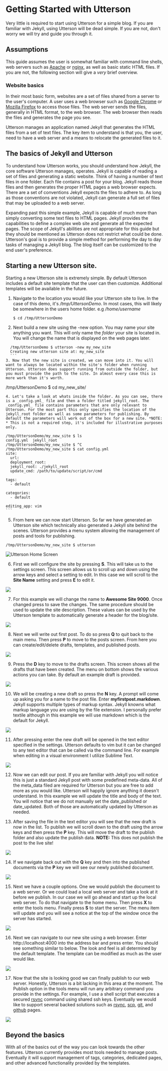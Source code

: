 # Getting Started with Utterson
Very little is required to start using Utterson for a simple blog. If you are familiar with Jekyll, using Utterson will be dead simple. If you are not, don't worry we will try and guide you through it.

## Assumptions
This guide assumes the user is somewhat familiar with command line shells, web servers such as [Apache](http://httpd.apache.org/) or [nginx](http://nginx.org/), as well as basic static HTML files. If you are not, the following section will give a _very_ brief overview.

### Website basics
In their most basic form, websites are a set of files shared from a server to the user's computer. A user uses a web browser such as [Google Chrome](https://www.google.com/intl/en/chrome/browser/) or [Mozilla Firefox](http://www.mozilla.org/en-US/firefox/new/) to access those files. The web server sends the files, generally in HTML format, to the web browser. The web browser then reads the files and generates the page you see. 

Utterson manages an application named Jekyll that generates the HTML files from a set of text files. The key item to understand is that you, the user, need to have a web server and a means to relocate the generated files to it. 

## The basics of Jekyll and Utterson
To understand how Utterson works, you should understand how Jekyll, the core software Utterson manages, operates. Jekyll is capable of reading a set of files and generating a static website. Think of having a number of text files in one folder. Each file contains a post for your blog. Jekyll reads those files and then generates the proper HTML pages a web browser expects. There are a set of conventions Jekyll expects the files to adhere to. As long as those conventions are not violated, Jekyll can generate a full set of files that may be uploaded to a web server.

Expanding past this simple example, Jekyll is capable of much more than simply converting some text files to HTML pages. Jekyll provides the capabilities to define a complex web site and generate all the expected pages. The scope of Jekyll's abilities are not appropriate for this guide but they should be mentioned as Utterson does not restrict what could be done. Utterson's goal is to provide a simple method for performing the day to day tasks of managing a Jekyll blog. The blog itself can be customized to the end user's preference.

## Starting a new Utterson site.
Starting a new Utterson site is extremely simple. By default Utterson includes a default site template that the user can then customize. Additional templates will be available in the future.

1. Navigate to the location you would like your Utterson site to live. In the case of this demo, it's _/tmp/UttersonDemo_. In most cases, this will likely be somewhere in the users home folder. e.g _/home/username_

	```
	$ cd /tmp/UttersonDemo
	```
2. Next build a new site using the -new option. You may name your site anything you want. This will only name the _folder_ your site is located in. You will change the name that is displayed on the web pages later.

  ```
	/tmp/UttersonDemo $ utterson -new my_new_site
	Creating new utterson site at: my_new_site
	```
3. Now that the new site is created, we can move into it. You will want to always be located within the site's folder when running Utterson. Utterson does support running from outside the folder, but you must provide the path to the site. In almost every case this is more work than it's worth.

  ```
  /tmp/UttersonDemo $ cd my_new_site/
  ```
4. Let's take a look at whats inside the folder. As you can see, there is a _config.yml_ file and then a folder titled jekyll_root. The _config.yml_ file contains parameters that are only relevant to Utterson. For the most part this only specifies the location of the jekyll_root folder as well as some parameters for publishing. By default the parameters will work out of the box for a new site. *NOTE: * This is not a required step, it's included for illustrative purposes only.

  ```
	/tmp/UttersonDemo/my_new_site $ ls
	config.yml  jekyll_root
	/tmp/UttersonDemo/my_new_site $ ^C
	/tmp/UttersonDemo/my_new_site $ cat config.yml 
	site:
	  url: 
	  deployment_root: 
	  jekyll_root: ./jekyll_root
	  update_cmd: /path/to/update/script/or/cmd

	tags:
	  - default

	categories:
	  - default

	editing_app: vim
	```
5. From here we can now start Utterson. So far we have generated an Utterson site which technically also generated a Jekyll site behind the scenes. Utterson provides a menu system allowing the management of posts and tools for publishing.

  ```
  /tmp/UttersonDemo/my_new_site $ utterson
  ```
  ![Utterson Home Screen](https://raw.github.com/jrmycanady/Utterson/master/doc/images/GSG_5.png "Utterson Home Screen")

6. First we will configure the site by pressing **S**. This will take us to the settings screen. This screen allows us to scroll up and down using the arrow keys and select a setting to edit. In this case we will scroll to the **Site Name** setting and press **E** to edit it.

  ![](https://raw.github.com/jrmycanady/Utterson/master/doc/images/GSG_6.png)

7. For this example we will change the name to __Awesome Site 9000__. Once changed press <enter> to save the changes. The same procedure should be used to update the site description. These values can be used by the Utterson template to automatically generate a header for the blog/site.

  ![](https://raw.github.com/jrmycanady/Utterson/master/doc/images/GSG_7.png)

8. Next we will write out first post. To do so press **Q** to quit back to the main menu. Then press **P** to move to the posts screen. From here you can create/edit/delete drafts, templates, and published posts.

  ![](https://raw.github.com/jrmycanady/Utterson/master/doc/images/GSG_8.png)

9. Press the **D** key to move to the drafts screen. This screen shows all the drafts that have been created. The menu on bottom shows the various actions you can take. By default an example draft is provided.

  ![](https://raw.github.com/jrmycanady/Utterson/master/doc/images/GSG_9.png)

10. We will be creating a new draft so press the **N** key. A prompt will come up asking you for a name to the post file. Enter __myfirstpost.markdown__. Jekyll supports multiple types of markup syntax. Jekyll knowns what markup language you are using by the file extension. I personally prefer textile although in this example we will use markdown which is the default for Jekyll.

  ![](https://raw.github.com/jrmycanady/Utterson/master/doc/images/GSG_10.png)

11. After pressing enter the new draft will be opened in the text editor specified in the settings. Utterson defaults to vim but it can be changed to any text editor that can be called via the command line. For example when editing in a visual environment I utilize Sublime Text.

  ![](https://raw.github.com/jrmycanady/Utterson/master/doc/images/GSG_11.png)

12. Now we can edit our post. If you are familiar with Jekyll you will notice this is just a standard Jekyll post with some predefined meta-data. All of the meta_data filed are required for Utterson but you are free to add more as you would like. Utterson will happily ignore anything it doesn't understand. In this example we will update the title and body of the text. You will notice that we do not manually set the date_published or date_updated. Both of those are automatically updated by Utterson as needed.


13. After saving the file in the text editor you will see that the new draft is now in the list. To publish we will scroll down to the draft using the arrow keys and then press the **P** key. This will move the draft to the publish folder and also update the publish data. **NOTE:** This does not publish the post to the live site!

  ![](https://raw.github.com/jrmycanady/Utterson/master/doc/images/GSG_13.png)

14. If we navigate back out with the **Q** key and then into the published documents via the **P** key we will see our newly published document.

  ![](https://raw.github.com/jrmycanady/Utterson/master/doc/images/GSG_14.png)

15. Next we have a couple options. One we would publish the document to a web server. Or we could load a local web server and take a look at it before we publish. In our case we will go ahead and start up the local web server. To do that navigate to the home menu. Then press **X** to enter the tools menu. Finally press **S** to start the server. The menu item will update and you will see a notice at the top of the window once the server has started.

  ![](https://raw.github.com/jrmycanady/Utterson/master/doc/images/GSG_15.png)

16. Next we can navigate to our new site using a web browser. Enter http://localhost:4000 into the address bar and press enter. You should see something similar to below. The look and feel is all determined by the default template. The template can be modified as much as the user would like.

  ![](https://raw.github.com/jrmycanady/Utterson/master/doc/images/GSG_16.png)

17. Now that the site is looking good we can finally publish to our web server. Honestly, Utterson is a bit lacking in this area at the moment. The Publish option in the tools menu will run any arbitrary command you provide in the settings. For example, I use a shell script that executes a secured [rsync](http://rsync.samba.org/) command using shared ssh keys. Eventually we would like to support several backed solutions such as [rsync](http://rsync.samba.org/), [scp](http://en.wikipedia.org/wiki/Secure_copy), [git](http://git-scm.com/), and [github](https://github.com/) pages. 

  ![](https://raw.github.com/jrmycanady/Utterson/master/doc/images/GSG_17.png)

## Beyond the basics
With all of the basics out of the way you can look towards the other features. Utterson currently provides most tools needed to manage posts. Eventually it will support management of tags, categories, dedicated pages, and other advanced functionality provided by the templates.